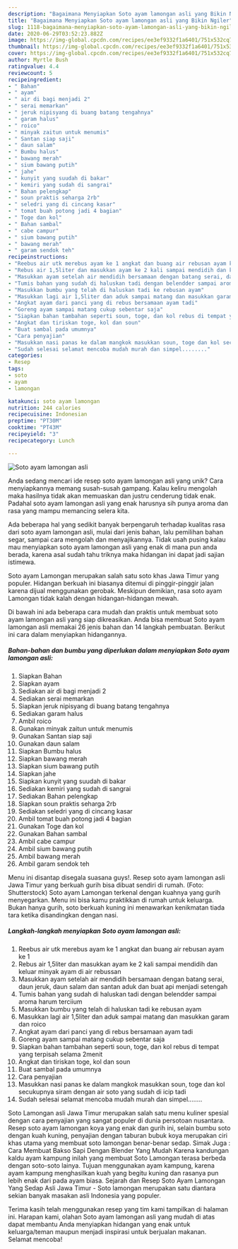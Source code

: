 ```yaml
---
description: "Bagaimana Menyiapkan Soto ayam lamongan asli yang Bikin Ngiler"
title: "Bagaimana Menyiapkan Soto ayam lamongan asli yang Bikin Ngiler"
slug: 1118-bagaimana-menyiapkan-soto-ayam-lamongan-asli-yang-bikin-ngiler
date: 2020-06-29T03:52:23.882Z
image: https://img-global.cpcdn.com/recipes/ee3ef9332f1a6401/751x532cq70/soto-ayam-lamongan-asli-foto-resep-utama.jpg
thumbnail: https://img-global.cpcdn.com/recipes/ee3ef9332f1a6401/751x532cq70/soto-ayam-lamongan-asli-foto-resep-utama.jpg
cover: https://img-global.cpcdn.com/recipes/ee3ef9332f1a6401/751x532cq70/soto-ayam-lamongan-asli-foto-resep-utama.jpg
author: Myrtle Bush
ratingvalue: 4.4
reviewcount: 5
recipeingredient:
- " Bahan"
- " ayam"
- " air di bagi menjadi 2"
- " serai memarkan"
- " jeruk nipisyang di buang batang tengahnya"
- " garam halus"
- " roico"
- " minyak zaitun untuk menumis"
- " Santan siap saji"
- " daun salam"
- " Bumbu halus"
- " bawang merah"
- " sium bawang putih"
- " jahe"
- " kunyit yang suudah di bakar"
- " kemiri yang sudah di sangrai"
- " Bahan pelengkap"
- " soun praktis seharga 2rb"
- " seledri yang di cincang kasar"
- " tomat buah potong jadi 4 bagian"
- " Toge dan kol"
- " Bahan sambal"
- " cabe campur"
- " sium bawang putih"
- " bawang merah"
- " garam sendok teh"
recipeinstructions:
- "Reebus air utk merebus ayam ke 1 angkat dan buang air rebusan ayam ke 1"
- "Rebus air 1,5liter dan masukkan ayam ke 2 kali sampai mendidih dan keluar minyak ayam di air rebussan"
- "Masukkan ayam setelah air mendidih bersamaan dengan batang serai, daun jeruk, daun salam dan santan aduk dan buat api menjadi setengah"
- "Tumis bahan yang sudah di haluskan tadi dengan belendder sampai aroma harum terciium"
- "Masukkan bumbu yang telah di haluskan tadi ke rebusan ayam"
- "Masukkan lagi air 1,5liter dan aduk sampai matang dan masukkan garam dan roico"
- "Angkat ayam dari panci yang di rebus bersamaan ayam tadi"
- "Goreng ayam sampai matang cukup sebentar saja"
- "Siapkan bahan tambahan seperti soun, toge, dan kol rebus di tempat yang terpisah selama 2menit"
- "Angkat dan tiriskan toge, kol dan soun"
- "Buat sambal pada umumnya"
- "Cara penyajian"
- "Masukkan nasi panas ke dalam mangkok masukkan soun, toge dan kol secukupnya siram dengan air soto yang sudah di icip tadi"
- "Sudah selesai selamat mencoba mudah murah dan simpel........"
categories:
- Resep
tags:
- soto
- ayam
- lamongan

katakunci: soto ayam lamongan 
nutrition: 244 calories
recipecuisine: Indonesian
preptime: "PT30M"
cooktime: "PT43M"
recipeyield: "3"
recipecategory: Lunch

---
```



![Soto ayam lamongan asli](https://img-global.cpcdn.com/recipes/ee3ef9332f1a6401/751x532cq70/soto-ayam-lamongan-asli-foto-resep-utama.jpg)

Anda sedang mencari ide resep soto ayam lamongan asli yang unik? Cara menyiapkannya memang susah-susah gampang. Kalau keliru mengolah maka hasilnya tidak akan memuaskan dan justru cenderung tidak enak. Padahal soto ayam lamongan asli yang enak harusnya sih punya aroma dan rasa yang mampu memancing selera kita.

Ada beberapa hal yang sedikit banyak berpengaruh terhadap kualitas rasa dari soto ayam lamongan asli, mulai dari jenis bahan, lalu pemilihan bahan segar, sampai cara mengolah dan menyajikannya. Tidak usah pusing kalau mau menyiapkan soto ayam lamongan asli yang enak di mana pun anda berada, karena asal sudah tahu triknya maka hidangan ini dapat jadi sajian istimewa.

Soto ayam Lamongan merupakan salah satu soto khas Jawa Timur yang populer. Hidangan berkuah ini biasanya ditemui di pinggir-pinggir jalan karena dijual menggunakan gerobak. Meskipun demikian, rasa soto ayam Lamongan tidak kalah dengan hidangan-hidangan mewah.


Di bawah ini ada beberapa cara mudah dan praktis untuk membuat soto ayam lamongan asli yang siap dikreasikan. Anda bisa membuat Soto ayam lamongan asli memakai 26 jenis bahan dan 14 langkah pembuatan. Berikut ini cara dalam menyiapkan hidangannya.

<!--inarticleads1-->

##### Bahan-bahan dan bumbu yang diperlukan dalam menyiapkan Soto ayam lamongan asli:

1. Siapkan  Bahan
1. Siapkan  ayam
1. Sediakan  air di bagi menjadi 2
1. Sediakan  serai memarkan
1. Siapkan  jeruk nipisyang di buang batang tengahnya
1. Sediakan  garam halus
1. Ambil  roico
1. Gunakan  minyak zaitun untuk menumis
1. Gunakan  Santan siap saji
1. Gunakan  daun salam
1. Siapkan  Bumbu halus
1. Siapkan  bawang merah
1. Siapkan  sium bawang putih
1. Siapkan  jahe
1. Siapkan  kunyit yang suudah di bakar
1. Sediakan  kemiri yang sudah di sangrai
1. Sediakan  Bahan pelengkap
1. Siapkan  soun praktis seharga 2rb
1. Sediakan  seledri yang di cincang kasar
1. Ambil  tomat buah potong jadi 4 bagian
1. Gunakan  Toge dan kol
1. Gunakan  Bahan sambal
1. Ambil  cabe campur
1. Ambil  sium bawang putih
1. Ambil  bawang merah
1. Ambil  garam sendok teh


Menu ini disantap disegala suasana guys!. Resep soto ayam lamongan asli Jawa Timur yang berkuah gurih bisa dibuat sendiri di rumah. (Foto: Shutterstock) Soto ayam Lamongan terkenal dengan kuahnya yang gurih menyegarkan. Menu ini bisa kamu praktikkan di rumah untuk keluarga. Bukan hanya gurih, soto berkuah kuning ini menawarkan kenikmatan tiada tara ketika disandingkan dengan nasi. 

<!--inarticleads2-->

##### Langkah-langkah menyiapkan Soto ayam lamongan asli:

1. Reebus air utk merebus ayam ke 1 angkat dan buang air rebusan ayam ke 1
1. Rebus air 1,5liter dan masukkan ayam ke 2 kali sampai mendidih dan keluar minyak ayam di air rebussan
1. Masukkan ayam setelah air mendidih bersamaan dengan batang serai, daun jeruk, daun salam dan santan aduk dan buat api menjadi setengah
1. Tumis bahan yang sudah di haluskan tadi dengan belendder sampai aroma harum terciium
1. Masukkan bumbu yang telah di haluskan tadi ke rebusan ayam
1. Masukkan lagi air 1,5liter dan aduk sampai matang dan masukkan garam dan roico
1. Angkat ayam dari panci yang di rebus bersamaan ayam tadi
1. Goreng ayam sampai matang cukup sebentar saja
1. Siapkan bahan tambahan seperti soun, toge, dan kol rebus di tempat yang terpisah selama 2menit
1. Angkat dan tiriskan toge, kol dan soun
1. Buat sambal pada umumnya
1. Cara penyajian
1. Masukkan nasi panas ke dalam mangkok masukkan soun, toge dan kol secukupnya siram dengan air soto yang sudah di icip tadi
1. Sudah selesai selamat mencoba mudah murah dan simpel........


Soto Lamongan asli Jawa Timur merupakan salah satu menu kuliner spesial dengan cara penyajian yang sangat populer di dunia persotoan nusantara. Resep soto ayam lamongan koya yang enak dan gurih ini, selain bumbu soto dengan kuah kuning, penyajian dengan taburan bubuk koya merupakan ciri khas utama yang membuat soto lamongan benar-benar sedap. Simak Juga : Cara Membuat Bakso Sapi Dengan Blender Yang Mudah Karena kandungan kaldu ayam kampung inilah yang membuat Soto Lamongan terasa berbeda dengan soto-soto lainya. Tujuan menggunakan ayam kampung, karena ayam kampung menghasilkan kuah yang begitu kuning dan rasanya pun lebih enak dari pada ayam biasa. Sejarah dan Resep Soto Ayam Lamongan Yang Sedap Asli Jawa Timur - Soto lamongan merupakan satu diantara sekian banyak masakan asli Indonesia yang populer. 

Terima kasih telah menggunakan resep yang tim kami tampilkan di halaman ini. Harapan kami, olahan Soto ayam lamongan asli yang mudah di atas dapat membantu Anda menyiapkan hidangan yang enak untuk keluarga/teman maupun menjadi inspirasi untuk berjualan makanan. Selamat mencoba!
